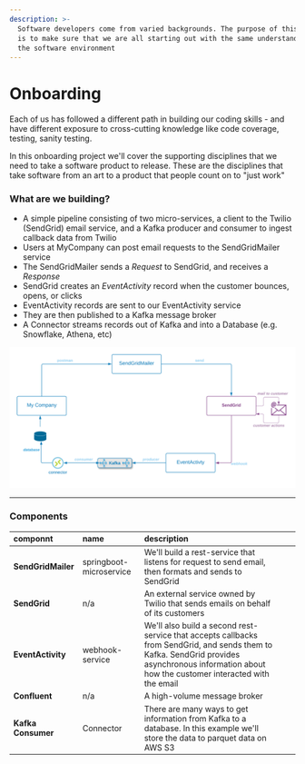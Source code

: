 ```yaml
---
description: >-
  Software developers come from varied backgrounds. The purpose of this project
  is to make sure that we are all starting out with the same understanding of
  the software environment
---
```


# Onboarding

Each of us has followed a different path in building our coding skills - and have different exposure to cross-cutting knowledge like code coverage, testing, sanity testing. 

In this onboarding project we'll cover the supporting disciplines that we need to take a software product to release. These are the disciplines that take software from an art to a product that people count on to "just work" 


### What are we building?
* A simple pipeline consisting of two micro-services, a client to the Twilio \(SendGrid\) email service, and a Kafka producer and consumer to ingest callback data from Twilio
* Users at MyCompany can post email requests to the SendGridMailer service
* The SendGridMailer sends a _Request_ to SendGrid, and receives a _Response_
* SendGrid creates an _EventActivity_ record when the customer bounces, opens, or clicks
* EventActivity records are sent to our EventActivity service
* They are then published to a Kafka message broker
* A Connector streams records out of Kafka and into a Database \(e.g. Snowflake, Athena, etc\)


![](../.gitbook/assets/sendgrid-personal-sendgrid-pipeline.png)

---

### Components

| componnt | name | description |  |  |
| :--- | :--- | :--- | :--- | :--- |
| **SendGridMailer** | springboot-microservice | We'll build a rest-service that listens for request to send email, then formats and sends to SendGrid |  |  |
| **SendGrid** | n/a | An external service owned by Twilio that sends emails on behalf of its customers |  |  |
| **EventActivity** | webhook-service | We'll also build a second rest-service that accepts callbacks from SendGrid, and sends them to Kafka.   SendGrid provides asynchronous information about how the customer interacted with the email |  |  |
| **Confluent** | n/a | A high-volume message broker |  |  |
| **Kafka Consumer** | Connector | There are many ways to get information from Kafka to a database.  In this example we'll store the data to parquet data on AWS S3 |  |  |


